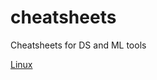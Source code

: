 # cheatsheets
Cheatsheets for DS and ML tools


[Linux](https://github.com/badrustanicki/cheatsheets/blob/main/linux.md)
